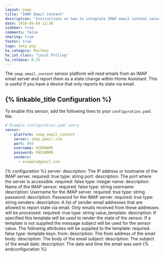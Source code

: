 ```yaml
---
layout: page
title: "IMAP Email Content"
description: "Instructions on how to integrate IMAP email content sensor into Home Assistant."
date: 2016-09-09 12:30
sidebar: true
comments: false
sharing: true
footer: true
logo: smtp.png
ha_category: Mailbox
ha_iot_class: "Local Polling"
ha_release: 0.25
---
```



The `imap_email_content` sensor platform will read emails from an IMAP email server and report them as a state change within Home Assistant. This is useful if you have a device that only reports its state via email.

## {% linkable_title Configuration %}

To enable this sensor, add the following lines to your `configuration.yaml` file:

```yaml
# Example configuration.yaml entry
sensor:
  - platform: imap_email_content
    server: imap.gmail.com
    port: 993
    username: USERNAME
    password: PASSWORD
    senders:
      - example@gmail.com
```

{% configuration %}
server:
  description: The IP address or hostname of the IMAP server.
  required: true
  type: string
port:
  description: The port where the server is accessible.
  required: false
  type: integer
name:
  description: Name of the IMAP sensor.
  required: false
  type: string
username:
  description: Username for the IMAP server.
  required: true
  type: string
password:
  description: Password for the IMAP server.
  required: true
  type: string
senders:
  description: A list of sender email addresses that are allowed to report state via email. Only emails received from these addresses will be processed.
  required: true
  type: string
value_template:
  description: If specified this template will be used to render the state of the sensor. If a template is not supplied the message subject will be used for the sensor value. The following attributes will be supplied to the template:
  required: false
  type: template
  keys:
    from:
      description: The from address of the email
    body:
      description: The body of the email
    subject:
      description: The subject of the email
    date:
      description: The date and time the email was sent
{% endconfiguration %}
